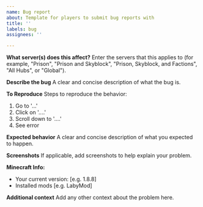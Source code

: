 ```yaml
---
name: Bug report
about: Template for players to submit bug reports with
title: ''
labels: bug
assignees: ''

---
```


**What server(s) does this affect?**
Enter the servers that this applies to (for example, "Prison", "Prison and Skyblock", "Prison, Skyblock, and Factions", "All Hubs", or "Global").

**Describe the bug**
A clear and concise description of what the bug is.

**To Reproduce**
Steps to reproduce the behavior:
1. Go to '...'
2. Click on '....'
3. Scroll down to '....'
4. See error

**Expected behavior**
A clear and concise description of what you expected to happen.

**Screenshots**
If applicable, add screenshots to help explain your problem.

**Minecraft Info:**
 - Your current version: [e.g. 1.8.8]
 - Installed mods [e.g. LabyMod]

**Additional context**
Add any other context about the problem here.
